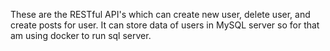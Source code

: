 These are the RESTful API's which can create new user, delete user, and create posts for user. It can store data of users in MySQL server so for that am using docker to run sql server.
